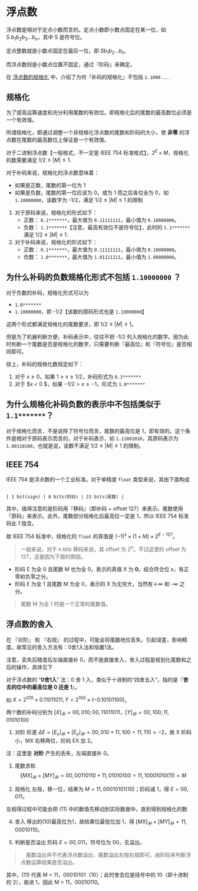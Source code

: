 # 浮点数

浮点数是相对于定点小数而言的。定点小数即小数点固定在某一位，如 $S.b_1b_2b_3\ldots b_n$，其中 S 是符号位。

定点整数就是小数点固定在最后一位，即 $Sb_1b_2\ldots b_n.$

而浮点数则是小数点位置不固定，通过『阶码』来确定。

在 [浮点数的规格化](https://www.docin.com/p-1993180748.html) 中，介绍了为何『补码的规格化』不包括 `1.1000....`

## 规格化

为了提高运算速度和充分利用尾数的有效位。即规格化后的尾数的最高数位必须是一个有效值。

所谓规格化，即通过调整一个非规格化浮点数的尾数和阶码的大小，使 **非零** 的浮点数在尾数的最高数位上保证是一个有效值。

对于二进制浮点数【一般格式，不一定是 IEEE 754 标准格式】，$2^E\times M$，规格化的数需要满足 $1/2\leq |M| \leq 1.$

对于补码来说，规格化的浮点数意味着：
* 如果是正数，尾数的第一位为 1
* 如果是负数，尾数的第一位应该为 0，或为 1 而之后各位全为 0，如 `1.10000000`，该数字为 -1/2，满足  $1/2\leq |M| \leq 1$ 的限制

1. 对于原码来说，规格化的形式如下：
    - 正数： `0.1*******`，最大值为 `0.11111111`，最小值为 `0.10000000`。
    - 负数： `1.1*******`【注意，最高有效位不是符号位】，此时的 `1.1*******` 满足 $1/2\leq |M| \leq 1$.
2. 对于补码来说，规格化的形式如下：
    - 正数： `0.1*******`，最大值为 `0.11111111`，最小值为 `0.10000000`。
    - 负数： `1.0*******`，最大值为 `1.01111111`，最小值为 `1.00000000`。

## 为什么补码的负数规格化形式不包括 `1.10000000` ？

对于负数的补码，规格化形式可以为

* `1.0*******`
* `1.10000000`，即 -1/2【该数的原码形式也是 `1.10000000`】

这两个形式都满足规格化的尾数要求，即 $1/2 \leq |M| \leq 1$。

但是为了机器判断方便，补码表示中，往往不把 -1/2 列入规格化的数字。因为此时判断一个尾数是否是规格化的数字，只需要判断『最高位』和『符号位』是否相同即可。

综上，补码的规格化数规定如下：

1. 对于 $x\geq0$，如果 $1\geq x\geq 1/2$，补码形式为 `0.1*******`
2. 对于 $x < 0 $，如果 $-1/2 > x \geq -1$，形式为 `1.0*******`

## 为什么规格化补码负数的表示中不包括类似于 `1.1*******`？

对于规格化而言，不是说除了符号位而言，尾数的最高位是 1，即有效的。这个条件是相对于原码表示而言的，对于补码表示，如 `1.11001010`，其原码表示为 `1.00110100`，也就是说，该数不满足 $1/2\leq |M| \leq 1$ 的限制。

## IEEE 754

IEEE 754 是浮点数的一个工业标准。对于单精度 `float` 类型来说，其由下面构成

``` 

| 1 bit(sign) | 8 bits(阶码) | 23 bits(尾数) |
```

其中，值得注意的是阶码用『移码』（即补码 + offset 127）来表示。尾数使用『原码』来表示。此外，尾数部分规格化后最高位一定是 1，所以 IEEE 754 标准将此 1 隐含。

故 IEEE 754 标准中，规格化的 `float` 的真值是 $(-1)^s \times (1 + M) \times 2^{E - 127}$。

> 一般来说，对于 n bits 移码来说，其 offset 为 $2^n$。不过这里的 offset 为 127，这是因为下面的原因。

* 阶码 E 为全 0 且尾数 M 也为全 0，表示的真值 X 为 **0**。结合符合位 s，有正零和负零之分。
* 阶码 E 为全 1 且尾数 M 为全 0，表示的 X 为无穷大，当然有＋∞ 和 -∞ 之分。

> 尾数 M 为全 1 时是一个正常的尾数值。

## 浮点数的舍入

在 『对阶』 和 『右规』 的过程中，可能会将尾数地位丢失，引起误差，影响精度。故常见的舍入方法有：0舍1入法和恒置1法。

注意，丢失后精度后左端直接补 0，而不是直接舍入，舍入过程是规划化尾数和之后的操作，具体见下

对于浮点数的 “**0舍1入**” 法：0 舍 1 入，类似于十进制的“四舍五入”，指的是『**舍去的位中的最高位是 0 还是 1**』。

如 $X = 2^{010} \times 0.11011011, Y = 2^{100} \times (-0.10101100)$。

两个数的补码分别为 $[X]_{补}=00,010;00,11011011$，$[Y]_{补}=00,100;11,01010100$

1. 对阶
阶差 $\Delta E = [E_x]_{补}+[E_y]_{补}=00,010+11,100=11,110=-2$，故 X 阶码小，MX 右移两位，阶码 EX 加 2。

注：这里是 **对阶** 产生的丢失，左端直接补 0。

1. 尾数求和
$$
[MX]_{补} + [MY]_{补} = 00,00110110+ 11,01010100 = 11,10001010(11)=M
$$

3. 规格化
左规，移一位，结果为 $M=11,00010101(10)$；阶码减 1，得 $E = 00,011$。

左规得过程中可能会把 (11) 中的数值先移动到实际数据中，直到得到规格化的数

4. 舍入
移出的(10)最高位为1，故结果位最低位加 1，得 $[MX]_{补}+[MY]_{补}=11,00010110$。

5. 判断是否溢出
阶码 $E=00,011$，符号位为 00，无溢出。

>　尾数溢出并不代表浮点数溢出，尾数溢出左规右规即可，由阶码来判断浮点数运算结果是否溢出。

其中，(11) 代表
M = 11，00010101（10）；此时舍去位是括号中的 10（即十进制的 2），故进 1，因此 M = 11，00010110。
